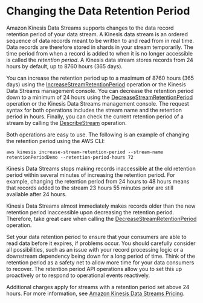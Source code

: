 # Changing the Data Retention Period<a name="kinesis-extended-retention"></a>

Amazon Kinesis Data Streams supports changes to the data record retention period of your data stream\. A Kinesis data stream is an ordered sequence of data records meant to be written to and read from in real time\. Data records are therefore stored in shards in your stream temporarily\. The time period from when a record is added to when it is no longer accessible is called the *retention period*\. A Kinesis data stream stores records from 24 hours by default, up to 8760 hours \(365 days\)\. 

You can increase the retention period up to a maximum of 8760 hours \(365 days\) using the [IncreaseStreamRetentionPeriod](https://docs.aws.amazon.com/kinesis/latest/APIReference/API_IncreaseStreamRetentionPeriod.html) operation or the Kinesis Data Streams management console\. You can decrease the retention period down to a minimum of 24 hours using the [DecreaseStreamRetentionPeriod](https://docs.aws.amazon.com/kinesis/latest/APIReference/API_DecreaseStreamRetentionPeriod.html) operation or the Kinesis Data Streams management console\. The request syntax for both operations includes the stream name and the retention period in hours\. Finally, you can check the current retention period of a stream by calling the [DescribeStream](https://docs.aws.amazon.com/kinesis/latest/APIReference/API_DescribeStream.html) operation\.

Both operations are easy to use\. The following is an example of changing the retention period using the AWS CLI:

```
aws kinesis increase-stream-retention-period --stream-name retentionPeriodDemo --retention-period-hours 72
```

Kinesis Data Streams stops making records inaccessible at the old retention period within several minutes of increasing the retention period\. For example, changing the retention period from 24 hours to 48 hours means that records added to the stream 23 hours 55 minutes prior are still available after 24 hours\.

Kinesis Data Streams almost immediately makes records older than the new retention period inaccessible upon decreasing the retention period\. Therefore, take great care when calling the [DecreaseStreamRetentionPeriod](https://docs.aws.amazon.com/kinesis/latest/APIReference/API_DecreaseStreamRetentionPeriod.html) operation\.

Set your data retention period to ensure that your consumers are able to read data before it expires, if problems occur\. You should carefully consider all possibilities, such as an issue with your record processing logic or a downstream dependency being down for a long period of time\. Think of the retention period as a safety net to allow more time for your data consumers to recover\. The retention period API operations allow you to set this up proactively or to respond to operational events reactively\.

 Additional charges apply for streams with a retention period set above 24 hours\. For more information, see [Amazon Kinesis Data Streams Pricing](https://aws.amazon.com/kinesis/data-streams/pricing/)\.